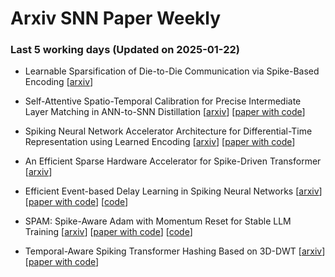 # Arxiv SNN Paper Weekly


 ### **Last 5 working days (Updated on 2025-01-22)** 


- Learnable Sparsification of Die-to-Die Communication via Spike-Based Encoding [[arxiv](https://arxiv.org/abs/2501.08645)]

- Self-Attentive Spatio-Temporal Calibration for Precise Intermediate Layer Matching in ANN-to-SNN Distillation [[arxiv](https://arxiv.org/abs/2501.08049)] [[paper with code](https://paperswithcode.com/paper/self-attentive-spatio-temporal-calibration)]

- Spiking Neural Network Accelerator Architecture for Differential-Time Representation using Learned Encoding [[arxiv](https://arxiv.org/abs/2501.07952)] [[paper with code](https://paperswithcode.com/paper/spiking-neural-network-accelerator)]

- An Efficient Sparse Hardware Accelerator for Spike-Driven Transformer [[arxiv](https://arxiv.org/abs/2501.07825)]

- Efficient Event-based Delay Learning in Spiking Neural Networks [[arxiv](https://arxiv.org/abs/2501.07331)] [[paper with code](https://paperswithcode.com/paper/efficient-event-based-delay-learning-in)] [[code](https://github.com/mbalazs98/deventprop)]

- SPAM: Spike-Aware Adam with Momentum Reset for Stable LLM Training [[arxiv](https://arxiv.org/abs/2501.06842)] [[paper with code](https://paperswithcode.com/paper/spam-spike-aware-adam-with-momentum-reset-for)] [[code](https://github.com/tianjinyellow/spam-optimizer)]

- Temporal-Aware Spiking Transformer Hashing Based on 3D-DWT [[arxiv](https://arxiv.org/abs/2501.06786)] [[paper with code](https://paperswithcode.com/paper/temporal-aware-spiking-transformer-hashing)]


